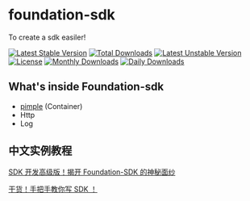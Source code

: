 # foundation-sdk
To create a sdk easiler!

[![Latest Stable Version](https://poser.pugx.org/hanson/foundation-sdk/v/stable)](https://packagist.org/packages/hanson/foundation-sdk)
[![Total Downloads](https://poser.pugx.org/hanson/foundation-sdk/downloads)](https://packagist.org/packages/hanson/foundation-sdk)
[![Latest Unstable Version](https://poser.pugx.org/hanson/foundation-sdk/v/unstable)](https://packagist.org/packages/hanson/foundation-sdk)
[![License](https://poser.pugx.org/hanson/foundation-sdk/license)](https://packagist.org/packages/hanson/foundation-sdk)
[![Monthly Downloads](https://poser.pugx.org/hanson/foundation-sdk/d/monthly)](https://packagist.org/packages/hanson/foundation-sdk)
[![Daily Downloads](https://poser.pugx.org/hanson/foundation-sdk/d/daily)](https://packagist.org/packages/hanson/foundation-sdk)

## What's inside Foundation-sdk

- [pimple](https://github.com/silexphp/Pimple) (Container)
- Http
- Log

## 中文实例教程

[SDK 开发高级版！揭开 Foundation-SDK 的神秘面纱](https://learnku.com/articles/15038/sdk-development-advanced-edition-uncover-the-mysterious-veil-of-foundation-sdk)

[干货！手把手教你写 SDK ！](https://learnku.com/articles/14995/dried-food-hand-in-hand-to-teach-you-to-write-sdk)
